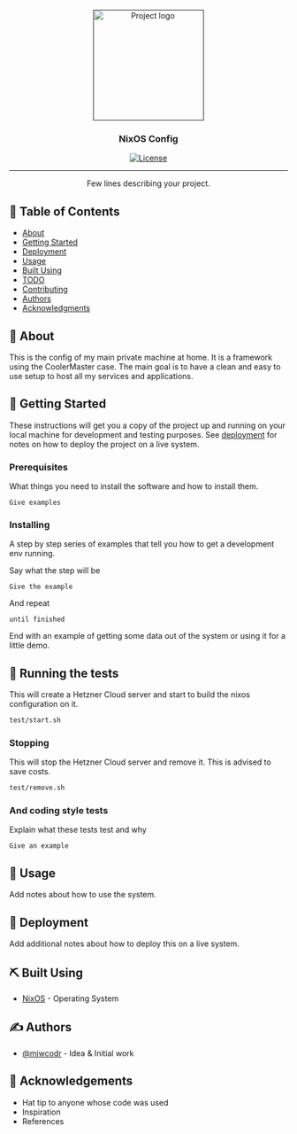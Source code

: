 <p align="center">
  <a href="" rel="noopener">
 <img width=200px height=200px src="https://i.imgur.com/6wj0hh6.jpg" alt="Project logo"></a>
</p>

<h3 align="center"> NixOS Config </h3>

<div align="center">

  [![License](https://img.shields.io/badge/license-MIT-blue.svg)](/LICENSE)

</div>

---

<!--
    #TODO: Add more info to the README.md
-->

<p align="center"> Few lines describing your project.
    <br>
</p>

## 📝 Table of Contents
- [About](#about)
- [Getting Started](#getting_started)
- [Deployment](#deployment)
- [Usage](#usage)
- [Built Using](#built_using)
- [TODO](../TODO.md)
- [Contributing](../CONTRIBUTING.md)
- [Authors](#authors)
- [Acknowledgments](#acknowledgement)

## 🧐 About <a name = "about"></a>
This is the config of my main private machine at home. It is a framework using the CoolerMaster case.
The main goal is to have a clean and easy to use setup to host all my services and applications.

## 🏁 Getting Started <a name = "getting_started"></a>
These instructions will get you a copy of the project up and running on your local machine for development and testing purposes. See [deployment](#deployment) for notes on how to deploy the project on a live system.

### Prerequisites
What things you need to install the software and how to install them.

```
Give examples
```

### Installing
A step by step series of examples that tell you how to get a development env running.

Say what the step will be

```
Give the example
```

And repeat

```
until finished
```

End with an example of getting some data out of the system or using it for a little demo.

## 🔧 Running the tests <a name = "tests"></a>

This will create a Hetzner Cloud server and start to build the nixos configuration on it.

```bash
test/start.sh
```

### Stopping

This will stop the Hetzner Cloud server and remove it. This is advised to save costs.

```bash
test/remove.sh
```


### And coding style tests
Explain what these tests test and why

```
Give an example
```

## 🎈 Usage <a name="usage"></a>
Add notes about how to use the system.

## 🚀 Deployment <a name = "deployment"></a>
Add additional notes about how to deploy this on a live system.

## ⛏️ Built Using <a name = "built_using"></a>
- [NixOS](https://nixos.org) - Operating System

## ✍️ Authors <a name = "authors"></a>
- [@mjwcodr](https://mjwcodr.de) - Idea & Initial work

## 🎉 Acknowledgements <a name = "acknowledgement"></a>
- Hat tip to anyone whose code was used
- Inspiration
- References

